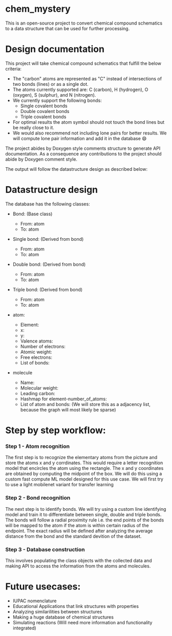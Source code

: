 # chem_mystery
This is an open-source project to convert chemical compound schematics to a data structure that can be used for further processing.

# Design documentation
This project will take chemical compound schematics that fulfill the below criteria:

- The "carbon" atoms are represented as "C" instead of intersections of two bonds (lines) or as a single dot.
- The atoms currently supported are: C (carbon), H (hydrogen), O (oxygen), S (sulphur), and N (nitrogen).
- We currently support the following bonds:
  - Single covalent bonds
  - Double covalent bonds
  - Triple covalent bonds
- For optimal results the atom symbol should not touch the bond lines but be really close to it.
- We would also recommend not including lone pairs for better results. We will compute lone pair information and add it in the database 😄

The project abides by Doxygen style comments structure to generate API documentation. As a consequence any contributions to the project should abide by Doxygen comment style. 

The output will follow the datastructure design as described below:

# Datastructure design
The database has the following classes:

- Bond: (Base class)
  - From: atom
  - To: atom
- Single bond: (Derived from bond)
  - From: atom
  - To: atom
- Double bond: (Derived from bond)
  - From: atom
  - To: atom
- Triple bond: (Derived from bond)
  - From: atom
  - To: atom

- atom:
  - Element:
  - x:
  - y:
  - Valence atoms:
  - Number of electrons:
  - Atomic weight: 
  - Free electrons:
  - List of bonds: <list of Bonds>

- molecule
  - Name:
  - Molecular weight:
  - Leading carbon:
  - Hashmap for element-number_of_atoms:
  - List of atom and bonds: (We will store this as a adjacency list, because the graph will most likely be sparse)
  
# Step by step workflow:
  
### Step 1 - Atom recognition
  The first step is to recognize the elementary atoms from the picture and store the atoms x and y corrdinates. This would require a letter recognition model that encircles the atom using the rectangle. The x and y coordinates are obtained by computing the midpoint of the box. We will do this using a custom fast compute ML model designed for this use case. We will first try to use a light mobilenet variant for transfer learning
  
### Step 2 - Bond recognition
  The next step is to identify bonds. We will try using a custom line identifying model and train it to differentiate between single, double and triple bonds. The bonds will follow a radial proximity rule i.e. the end points of the bonds will be mapped to the atom if the atom is within certain radius of the endpoint. The exact radius will be defined after analyzing the average distance from the bond and the standard devition of the dataset.
  
### Step 3 - Database construction
  This involves populating the class objects with the collected data and making API to access the information from the atoms and molecules.
  
# Future usecases:
  - IUPAC nomenclature
  - Educational Applications that link structures with properties
  - Analyzing similarilities between structures
  - Making a huge database of chemical structures
  - Simulating reactions (Will need more information and functionality integrated)
  


